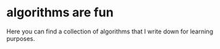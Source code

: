 # algorithms are fun
Here you can find a collection of algorithms that I write down for learning purposes.

